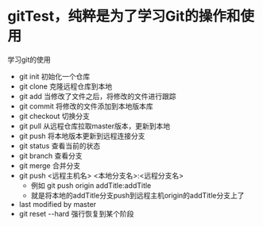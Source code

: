 # gitTest，纯粹是为了学习Git的操作和使用
学习git的使用

 - git init 初始化一个仓库
 - git clone 克隆远程仓库到本地
 - git add 当修改了文件之后，将修改的文件进行跟踪
 - git commit 将修改的文件添加到本地版本库
 - git checkout 切换分支
 - git pull 从远程仓库拉取master版本，更新到本地
 - git push 将本地版本更新到远程连接分支
 - git status 查看当前的状态
 - git branch 查看分支
 - git merge 合并分支
 - git push <远程主机名> <本地分支名>:<远程分支名>
   - 例如 git push origin addTitle:addTitle
   - 就是将本地的addTitle分支push到远程主机origin的addTitle分支上了
 - last modified by master
 - git reset --hard 强行恢复到某个阶段

